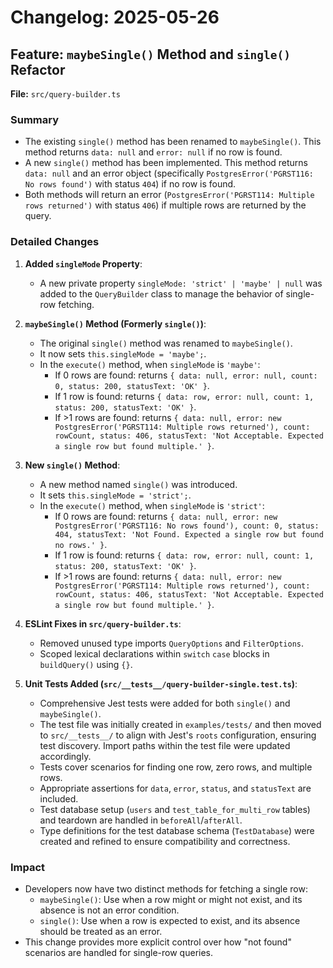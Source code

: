 # Changelog: 2025-05-26

## Feature: `maybeSingle()` Method and `single()` Refactor

**File:** `src/query-builder.ts`

### Summary
-   The existing `single()` method has been renamed to `maybeSingle()`. This method returns `data: null` and `error: null` if no row is found.
-   A new `single()` method has been implemented. This method returns `data: null` and an error object (specifically `PostgresError('PGRST116: No rows found')` with status `404`) if no row is found.
-   Both methods will return an error (`PostgresError('PGRST114: Multiple rows returned')` with status `406`) if multiple rows are returned by the query.

### Detailed Changes
1.  **Added `singleMode` Property**:
    *   A new private property `singleMode: 'strict' | 'maybe' | null` was added to the `QueryBuilder` class to manage the behavior of single-row fetching.

2.  **`maybeSingle()` Method (Formerly `single()`)**:
    *   The original `single()` method was renamed to `maybeSingle()`.
    *   It now sets `this.singleMode = 'maybe';`.
    *   In the `execute()` method, when `singleMode` is `'maybe'`:
        *   If 0 rows are found: returns `{ data: null, error: null, count: 0, status: 200, statusText: 'OK' }`.
        *   If 1 row is found: returns `{ data: row, error: null, count: 1, status: 200, statusText: 'OK' }`.
        *   If >1 rows are found: returns `{ data: null, error: new PostgresError('PGRST114: Multiple rows returned'), count: rowCount, status: 406, statusText: 'Not Acceptable. Expected a single row but found multiple.' }`.

3.  **New `single()` Method**:
    *   A new method named `single()` was introduced.
    *   It sets `this.singleMode = 'strict';`.
    *   In the `execute()` method, when `singleMode` is `'strict'`:
        *   If 0 rows are found: returns `{ data: null, error: new PostgresError('PGRST116: No rows found'), count: 0, status: 404, statusText: 'Not Found. Expected a single row but found no rows.' }`.
        *   If 1 row is found: returns `{ data: row, error: null, count: 1, status: 200, statusText: 'OK' }`.
        *   If >1 rows are found: returns `{ data: null, error: new PostgresError('PGRST114: Multiple rows returned'), count: rowCount, status: 406, statusText: 'Not Acceptable. Expected a single row but found multiple.' }`.

4.  **ESLint Fixes in `src/query-builder.ts`**:
    *   Removed unused type imports `QueryOptions` and `FilterOptions`.
    *   Scoped lexical declarations within `switch` `case` blocks in `buildQuery()` using `{}`.
5.  **Unit Tests Added (`src/__tests__/query-builder-single.test.ts`)**:
    *   Comprehensive Jest tests were added for both `single()` and `maybeSingle()`.
    *   The test file was initially created in `examples/tests/` and then moved to `src/__tests__/` to align with Jest's `roots` configuration, ensuring test discovery. Import paths within the test file were updated accordingly.
    *   Tests cover scenarios for finding one row, zero rows, and multiple rows.
    *   Appropriate assertions for `data`, `error`, `status`, and `statusText` are included.
    *   Test database setup (`users` and `test_table_for_multi_row` tables) and teardown are handled in `beforeAll`/`afterAll`.
    *   Type definitions for the test database schema (`TestDatabase`) were created and refined to ensure compatibility and correctness.

### Impact
-   Developers now have two distinct methods for fetching a single row:
    -   `maybeSingle()`: Use when a row might or might not exist, and its absence is not an error condition.
    -   `single()`: Use when a row is expected to exist, and its absence should be treated as an error.
-   This change provides more explicit control over how "not found" scenarios are handled for single-row queries.
